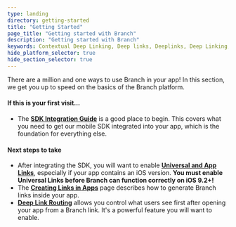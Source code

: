 ```yaml
---
type: landing
directory: getting-started
title: "Getting Started"
page_title: "Getting started with Branch"
description: "Getting started with Branch"
keywords: Contextual Deep Linking, Deep links, Deeplinks, Deep Linking, Deeplinking, Deferred Deep Linking, Deferred Deeplinking, Google App Indexing, Google App Invites, Apple Universal Links, Android App Links, Apple Spotlight Search, Facebook App Links, AppLinks, Deepviews, Deep views, Dashboard, iOS9
hide_platform_selector: true
hide_section_selector: true
---
```


There are a million and one ways to use Branch in your app! In this section, we get you up to speed on the basics of the Branch platform.

#### If this is your first visit...
- The **[SDK Integration Guide](sdk-integration-guide)** is a good place to begin. This covers what you need to get our mobile SDK integrated into your app, which is the foundation for everything else.

#### Next steps to take
- After integrating the SDK, you will want to enable **[Universal and App Links](universal-app-links)**, especially if your app contains an iOS version. **You must enable Universal Links before Branch can function correctly on iOS 9.2+!**
- The **[Creating Links in Apps](creating-links-in-apps)** page describes how to generate Branch links inside your app.
- **[Deep Link Routing](deep-link-routing)** allows you control what users see first after opening your app from a Branch link. It's a powerful feature you will want to enable.